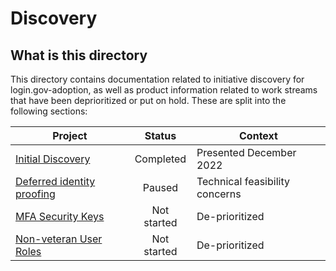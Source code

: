 # Discovery

## What is this directory

This directory contains documentation related to initiative discovery for login.gov-adoption, as well as product information related to work streams that have been deprioritized or put on hold. These are split into the following sections:

| Project | Status | Context | 
| ------- | :------: | ----- |
| [Initial Discovery](https://github.com/department-of-veterans-affairs/va.gov-team/blob/master/products/login.gov-adoption/discovery/research/discovery%20readout%20for%20identity%20working%20group%2015%20december.pdf) | Completed | Presented December 2022 |
| [Deferred identity proofing](https://github.com/department-of-veterans-affairs/va.gov-team/tree/master/products/login.gov-adoption/discovery/deferred-identity-proofing) | Paused |  Technical feasibility concerns |
| [MFA Security Keys](https://github.com/department-of-veterans-affairs/va.gov-team/tree/master/products/login.gov-adoption/discovery/mfa%20security%20keys%20pilot) | Not started | De-prioritized |
| [Non-veteran User Roles](https://github.com/department-of-veterans-affairs/va.gov-team/tree/master/products/login.gov-adoption/discovery/nvur) | Not started | De-prioritized |
